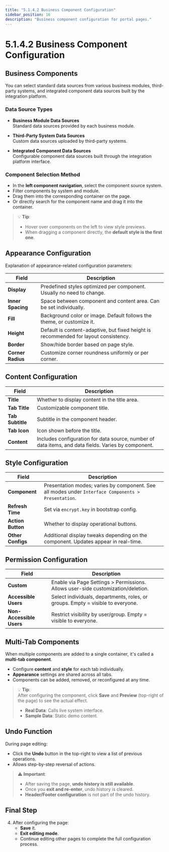 ```yaml
---
title: "5.1.4.2 Business Component Configuration"
sidebar_position: 16
description: "Business component configuration for portal pages."
---
```


# 5.1.4.2 Business Component Configuration

## Business Components

You can select standard data sources from various business modules, third-party systems, and integrated component data sources built by the integration platform.

### Data Source Types

- **Business Module Data Sources**  
  Standard data sources provided by each business module.

- **Third-Party System Data Sources**  
  Custom data sources uploaded by third-party systems.

- **Integrated Component Data Sources**  
  Configurable component data sources built through the integration platform interface.



### Component Selection Method

- In the **left component navigation**, select the component source system.
- Filter components by system and module.
- Drag them into the corresponding container on the page.
- Or directly search for the component name and drag it into the container.

> 💡 **Tip**:  
> - Hover over components on the left to view style previews.  
> - When dragging a component directly, the **default style is the first one**.



## Appearance Configuration

Explanation of appearance-related configuration parameters:

| **Field**        | **Description** |
|------------------|-----------------|
| **Display**       | Predefined styles optimized per component. Usually no need to change. |
| **Inner Spacing** | Space between component and content area. Can be set individually. |
| **Fill**          | Background color or image. Default follows the theme, or customize it. |
| **Height**        | Default is content-adaptive, but fixed height is recommended for layout consistency. |
| **Border**        | Show/hide border based on page style. |
| **Corner Radius** | Customize corner roundness uniformly or per corner. |



## Content Configuration

| **Field**        | **Description** |
|------------------|-----------------|
| **Title**         | Whether to display content in the title area. |
| **Tab Title**     | Customizable component title. |
| **Tab Subtitle**  | Subtitle in the component header. |
| **Tab Icon**      | Icon shown before the title. |
| **Content**       | Includes configuration for data source, number of data items, and data fields. Varies by component. |



## Style Configuration

| **Field**         | **Description** |
|-------------------|-----------------|
| **Component**     | Presentation modes; varies by component. See all modes under `Interface Components > Presentation`. |
| **Refresh Time**  | Set via `encrypt.key` in bootstrap config. |
| **Action Button** | Whether to display operational buttons. |
| **Other Configs** | Additional display tweaks depending on the component. Updates appear in real-time. |



## Permission Configuration

| **Field**             | **Description** |
|------------------------|-----------------|
| **Custom**             | Enable via Page Settings > Permissions. Allows user-side customization/deletion. |
| **Accessible Users**   | Select individuals, departments, roles, or groups. Empty = visible to everyone. |
| **Non-Accessible Users** | Restrict visibility by user/group. Empty = visible to everyone. |



## Multi-Tab Components

When multiple components are added to a single container, it's called a **multi-tab component**.

- Configure **content** and **style** for each tab individually.
- **Appearance** settings are shared across all tabs.
- Components can be added, removed, or reconfigured at any time.

> 💡 **Tip**:  
> After configuring the component, click **Save** and **Preview** (top-right of the page) to see the actual effect.  
> - **Real Data**: Calls live system interface.  
> - **Sample Data**: Static demo content.



## Undo Function

During page editing:

- Click the **Undo** button in the top-right to view a list of previous operations.
- Allows step-by-step reversal of actions.

> ⚠️ **Important**:  
> - After saving the page, **undo history is still available**.  
> - Once you **exit and re-enter**, undo history is cleared.  
> - **Header/Footer configuration** is not part of the undo history.



## Final Step

4. After configuring the page:
   - **Save** it.
   - **Exit editing mode**.
   - Continue editing other pages to complete the full configuration process.
